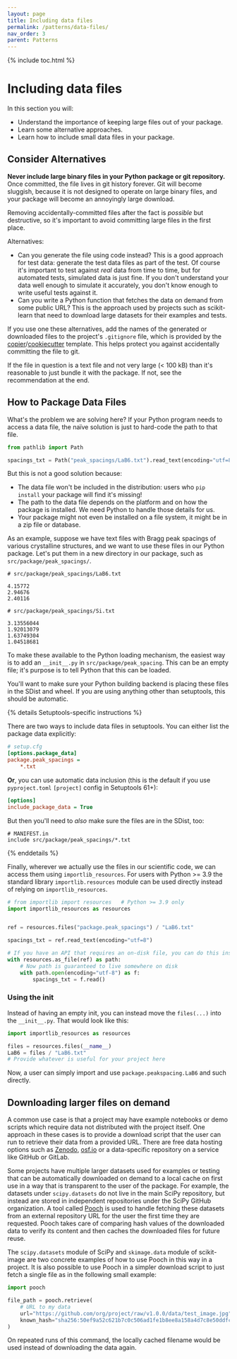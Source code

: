 ```yaml
---
layout: page
title: Including data files
permalink: /patterns/data-files/
nav_order: 3
parent: Patterns
---
```


{% include toc.html %}

# Including data files

In this section you will:

- Understand the importance of keeping large files out of your package.
- Learn some alternative approaches.
- Learn how to include small data files in your package.

## Consider Alternatives

**Never include large binary files in your Python package or git repository.**
Once committed, the file lives in git history forever. Git will become sluggish,
because it is not designed to operate on large binary files, and your package
will become an annoyingly large download.

Removing accidentally-committed files after the fact is _possible_ but
destructive, so it's important to avoid committing large files in the first
place.

Alternatives:

- Can you generate the file using code instead? This is a good approach for test
  data: generate the test data files as part of the test. Of course it's
  important to test against _real_ data from time to time, but for automated
  tests, simulated data is just fine. If you don't understand your data well
  enough to simulate it accurately, you don't know enough to write useful tests
  against it.
- Can you write a Python function that fetches the data on demand from some
  public URL? This is the approach used by projects such as scikit-learn that
  need to download large datasets for their examples and tests.

If you use one these alternatives, add the names of the generated or downloaded
files to the project's `.gitignore` file, which is provided by the
[copier][]/[cookiecutter][] template. This helps protect you against
accidentally committing the file to git.

If the file in question is a text file and not very large (\< 100 kB) than it's
reasonable to just bundle it with the package. If not, see the recommendation at
the end.

## How to Package Data Files

What's the problem we are solving here? If your Python program needs to access a
data file, the naïve solution is just to hard-code the path to that file.

```python
from pathlib import Path

spacings_txt = Path("peak_spacings/LaB6.txt").read_text(encoding="utf=8")
```

But this is not a good solution because:

- The data file won't be included in the distribution: users who `pip install`
  your package will find it's missing!
- The path to the data file depends on the platform and on how the package is
  installed. We need Python to handle those details for us.
- Your package might not even be installed on a file system, it might be in a
  zip file or database.

As an example, suppose we have text files with Bragg peak spacings of various
crystalline structures, and we want to use these files in our Python package.
Let's put them in a new directory in our package, such as
`src/package/peak_spacings/`.

```text
# src/package/peak_spacings/LaB6.txt

4.15772
2.94676
2.40116
```

```text
# src/package/peak_spacings/Si.txt

3.13556044
1.92013079
1.63749304
1.04518681
```

To make these available to the Python loading mechanism, the easiest way is to
add an `__init__.py` in `src/package/peak_spacing`. This can be an empty file;
it's purpose is to tell Python that this can be loaded.

You'll want to make sure your Python building backend is placing these files in
the SDist and wheel. If you are using anything other than setuptools, this
should be automatic.

{% details Setuptools-specific instructions %}

There are two ways to include data files in setuptools. You can either list the
package data explicitly:

```ini
# setup.cfg
[options.package_data]
package.peak_spacings =
    *.txt
```

**Or**, you can use automatic data inclusion (this is the default if you use
`pyproject.toml` `[project]` config in Setuptools 61+):

```ini
[options]
include_package_data = True
```

But then you'll need to _also_ make sure the files are in the SDist, too:

```text
# MANIFEST.in
include src/package/peak_spacings/*.txt
```

{% enddetails %}

Finally, wherever we actually use the files in our scientific code, we can
access them using `importlib_resources`. For users with Python >= 3.9 the
standard library `importlib.resources` module can be used directly instead of
relying on `importlib_resources`.

```python
# from importlib import resources   # Python >= 3.9 only
import importlib_resources as resources


ref = resources.files("package.peak_spacings") / "LaB6.txt"

spacings_txt = ref.read_text(encoding="utf=8")

# If you have an API that requires an on-disk file, you can do this instead:
with resources.as_file(ref) as path:
    # Now path is guaranteed to live somewhere on disk
    with path.open(encoding="utf-8") as f:
        spacings_txt = f.read()
```

### Using the init

Instead of having an empty init, you can instead move the `files(...)` into the
`__init__.py`. That would look like this:

```python
import importlib_resources as resources

files = resources.files(__name__)
LaB6 = files / "LaB6.txt"
# Provide whatever is useful for your project here
```

Now, a user can simply import and use `package.peakspacing.LaB6` and such
directly.

## Downloading larger files on demand

A common use case is that a project may have example notebooks or demo scripts
which require data not distributed with the project itself. One approach in
these cases is to provide a download script that the user can run to retrieve
their data from a provided URL. There are free data hosting options such as
[Zenodo][], [osf.io][] or a data-specific repository on a service like GitHub or
GitLab.

Some projects have multiple larger datasets used for examples or testing that
can be automatically downloaded on demand to a local cache on first use in a way
that is transparent to the user of the package. For example, the datasets under
`scipy.datasets` do not live in the main SciPy repository, but instead are
stored in independent repositories under the SciPy GitHub organization. A tool
called [Pooch][] is used to handle fetching these datasets from an external
repository URL for the user the first time they are requested. Pooch takes care
of comparing hash values of the downloaded data to verify its content and then
caches the downloaded files for future reuse.

The `scipy.datasets` module of SciPy and `skimage.data` module of scikit-image
are two concrete examples of how to use Pooch in this way in a project. It is
also possible to use Pooch in a simpler download script to just fetch a single
file as in the following small example:

```python
import pooch

file_path = pooch.retrieve(
    # URL to my data
    url="https://github.com/org/project/raw/v1.0.0/data/test_image.jpg",
    known_hash="sha256:50ef9a52c621b7c0c506ad1fe1b8ee8a158a4d7c8e50ddfce1e273a422dca3f9",
)
```

On repeated runs of this command, the locally cached filename would be used
instead of downloading the data again.

<!-- prettier-ignore-start -->
[importlib_resources]: https://importlib-resources.readthedocs.io/en/latest/
[osf.io]: https://osf.io/
[pooch]: https://www.fatiando.org/pooch/latest/
[zenodo]: https://zenodo.org/
[copier]: https://copier.readthedocs.io
[cookiecutter]: https://cookiecutter.readthedocs.io
<!-- prettier-ignore-end -->
